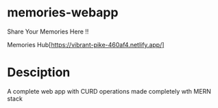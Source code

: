# memories-webapp
Share Your Memories Here !!

Memories Hub[https://vibrant-pike-460af4.netlify.app/]

# Desciption
A complete web app with CURD operations made completely wth MERN stack
